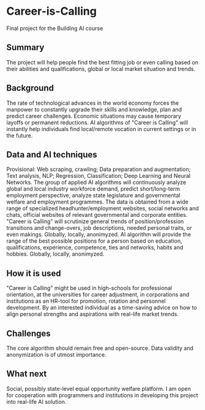 # Career-is-Calling
Final project for the Building AI course

## Summary
The project will help people find the best fitting job or even calling based on their abilities and qualifications, global or local market situation and trends.

## Background
The rate of technological advances in the world economy forces the manpower to constantly upgrade their skills and knowledge, plan and predict career challenges.
Economic situations may cause temporary layoffs or permanent reductions.
AI algorithms of "Career is Calling" will instantly help individuals find local/remote vocation in current settings or in the future.

## Data and AI techniques
Provisional: Web scraping, crawling; Data preparation and augmentation; Text analysis, NLP; Regression, Classification; Deep Learning and Neural Networks.
The group of applied AI algorithms will continuously analyze global and local industry workforce demand, predict short/long-term employment perspective, analyze state legislature and governmental welfare and employment programmes.
The data is obtained from a wide range of specialized headhunter/employment websites, social networks and chats, official websites of relevant governmental and corporate entities.
"Career is Calling" will scrutinize general trends of position/profession transitions and change-overs, job descriptions, needed personal traits, or even makings. Globally, locally, anonimyzed.
AI algorithm will provide the range of the best possible positions for a person based on education, qualifications, experience, competence, ties and networks, habits and hobbies. Globally, locally, anonimyzed.

## How it is used
"Career is Calling" might be used in high-schools for professional orientation, at the universities for career adjustment, in corporations and institutions as an HR-tool for promotion, rotation and personnel development. By an interested individual as a time-saving advice on how to align personal strengths and aspirations with real-life market trends.

## Challenges
The core algorithm should remain free and open-source. Data validity and anonymization is of utmost importance.

## What next
Social, possibly state-level equal opportunity welfare platform.
I am open for cooperation with programmers and institutions in developing this project into real-life AI solution.
